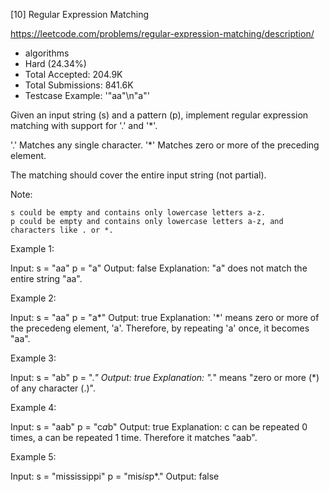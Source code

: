 [10] Regular Expression Matching  

https://leetcode.com/problems/regular-expression-matching/description/

* algorithms
* Hard (24.34%)
* Total Accepted:    204.9K
* Total Submissions: 841.6K
* Testcase Example:  '"aa"\n"a"'

Given an input string (s) and a pattern (p), implement regular expression matching with support for '.' and '*'.


'.' Matches any single character.
'*' Matches zero or more of the preceding element.


The matching should cover the entire input string (not partial).

Note:


	s could be empty and contains only lowercase letters a-z.
	p could be empty and contains only lowercase letters a-z, and characters like . or *.


Example 1:


Input:
s = "aa"
p = "a"
Output: false
Explanation: "a" does not match the entire string "aa".


Example 2:


Input:
s = "aa"
p = "a*"
Output: true
Explanation: '*' means zero or more of the precedeng element, 'a'. Therefore, by repeating 'a' once, it becomes "aa".


Example 3:


Input:
s = "ab"
p = ".*"
Output: true
Explanation: ".*" means "zero or more (*) of any character (.)".


Example 4:


Input:
s = "aab"
p = "c*a*b"
Output: true
Explanation: c can be repeated 0 times, a can be repeated 1 time. Therefore it matches "aab".


Example 5:


Input:
s = "mississippi"
p = "mis*is*p*."
Output: false


